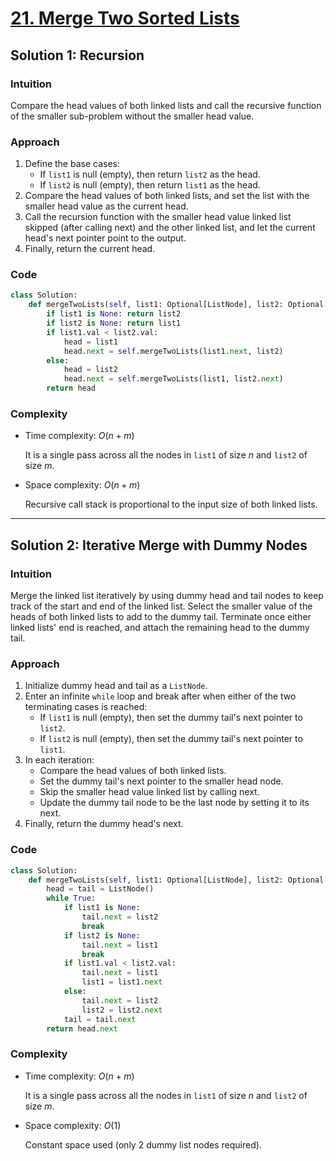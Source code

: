 # [21. Merge Two Sorted Lists](https://leetcode.com/problems/two-sum/solutions/4017038/two-sums-python-easy-explanations/)

## Solution 1: Recursion

### Intuition

Compare the head values of both linked lists and call the recursive function of the smaller sub-problem without the smaller head value.

### Approach

1. Define the base cases:
   - If `list1` is null (empty), then return `list2` as the head.
   - If `list2` is null (empty), then return `list1` as the head.
1. Compare the head values of both linked lists, and set the list with the smaller head value as the current head.
1. Call the recursion function with the smaller head value linked list skipped (after calling next) and the other linked list, and let the current head's next pointer point to the output.
1. Finally, return the current head.

### Code

```python
class Solution:
    def mergeTwoLists(self, list1: Optional[ListNode], list2: Optional[ListNode]) -> Optional[ListNode]:
        if list1 is None: return list2
        if list2 is None: return list1
        if list1.val < list2.val:
            head = list1
            head.next = self.mergeTwoLists(list1.next, list2)
        else:
            head = list2
            head.next = self.mergeTwoLists(list1, list2.next)
        return head
```

### Complexity

- Time complexity: $O(n + m)$

  It is a single pass across all the nodes in `list1` of size $n$ and `list2` of size $m$.

- Space complexity: $O(n + m)$

  Recursive call stack is proportional to the input size of both linked lists.

---

## Solution 2: Iterative Merge with Dummy Nodes

### Intuition

Merge the linked list iteratively by using dummy head and tail nodes to keep track of the start and end of the linked list. Select the smaller value of the heads of both linked lists to add to the dummy tail. Terminate once either linked lists' end is reached, and attach the remaining head to the dummy tail.

### Approach

1. Initialize dummy head and tail as a `ListNode`.
1. Enter an infinite `while` loop and break after when either of the two terminating cases is reached:
   - If `list1` is null (empty), then set the dummy tail's next pointer to `list2`.
   - If `list2` is null (empty), then set the dummy tail's next pointer to `list1`.
1. In each iteration:
   - Compare the head values of both linked lists.
   - Set the dummy tail's next pointer to the smaller head node.
   - Skip the smaller head value linked list by calling next.
   - Update the dummy tail node to be the last node by setting it to its next.
1. Finally, return the dummy head's next.

### Code

```python
class Solution:
    def mergeTwoLists(self, list1: Optional[ListNode], list2: Optional[ListNode]) -> Optional[ListNode]:
        head = tail = ListNode()
        while True:
            if list1 is None:
                tail.next = list2
                break
            if list2 is None:
                tail.next = list1
                break
            if list1.val < list2.val:
                tail.next = list1
                list1 = list1.next
            else:
                tail.next = list2
                list2 = list2.next
            tail = tail.next
        return head.next
```

### Complexity

- Time complexity: $O(n + m)$

  It is a single pass across all the nodes in `list1` of size $n$ and `list2` of size $m$.

- Space complexity: $O(1)$

  Constant space used (only 2 dummy list nodes required).
